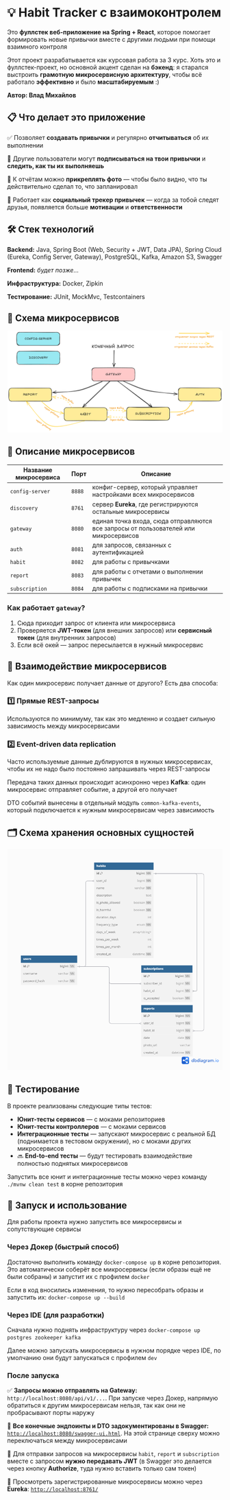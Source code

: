# 💡 Habit Tracker с взаимоконтролем

Это **фуллстек веб-приложение на Spring + React**, которое помогает формировать новые привычки вместе с другими людьми при помощи взаимного контроля

Этот проект разрабатывается как курсовая работа за 3 курс. Хоть это и фуллстек-проект, но основной акцент сделан на **бэкенд**: я старался выстроить **грамотную микросервисную архитектуру**, чтобы всё работало **эффективно** и было **масштабируемым** :)

**Автор: Влад Михайлов**

## 📋 Что делает это приложение

✅ Позволяет **создавать привычки** и регулярно **отчитываться** об их выполнении

👀 Другие пользователи могут **подписываться на твои привычки** и **следить, как ты их выполняешь**

📸 К отчётам можно **прикреплять фото** — чтобы было видно, что ты действительно сделал то, что запланировал

🤝 Работает как **социальный трекер привычек** — когда за тобой следят друзья, появляется больше **мотивации** и **ответственности**

## 🛠️ Стек технологий

**Backend:** Java, Spring Boot (Web, Security + JWT, Data JPA), Spring Cloud (Eureka, Config Server, Gateway), PostgreSQL, Kafka, Amazon S3, Swagger

**Frontend:** _будет позже..._

**Инфраструктура:** Docker, Zipkin

**Тестирование:** JUnit, MockMvc, Testcontainers

## 📌 Схема микросервисов

![Схема микросервисов](images/microservices.png)

## 🔧 Описание микросервисов

| Название микросервиса | Порт   | Описание                                                                             |
|-----------------------|--------|--------------------------------------------------------------------------------------|
| `config-server`       | `8888` | конфиг-сервер, который управляет настройками всех микросервисов                      |
| `discovery`           | `8761` | сервер **Eureka**, где регистрируются остальные микросервисы                         |
| `gateway`             | `8080` | единая точка входа, сюда отправляются все запросы от пользователей или микросервисов |
| `auth`                | `8081` | для запросов, связанных с аутентификацией                                            |
| `habit`               | `8082` | для работы с привычками                                                              |
| `report`              | `8083` | для работы с отчетами о выполнении привычек                                          |
| `subscription`        | `8084` | для работы с подписками на привычки                                                  |

### Как работает `gateway`?

1. Сюда приходит запрос от клиента или микросервиса
2. Проверяется **JWT-токен** (для внешних запросов) или **сервисный токен** (для внутренних запросов)
3. Если всё окей — запрос пересылается в нужный микросервис

## 🔄 Взаимодействие микросервисов

Как один микросервис получает данные от другого? Есть два способа:

### 1️⃣ **Прямые REST-запросы**

Используются по минимуму, так как это медленно и создает сильную зависимость между микросервисами

### 2️⃣ **Event-driven data replication**

Часто используемые данные дублируются в нужных микросервисах, чтобы их не надо было постоянно запрашивать через REST-запросы

Передача таких данных происходит асинхронно через **Kafka**: один микросервис отправляет событие, а другой его получает

DTO событий вынесены в отдельный модуль `common-kafka-events`, который подключается к нужным микросервисам через зависимость

## 🗂️ Схема хранения основных сущностей

![Схема хранения сущностей](images/entities.png)

## 🧪 Тестирование

В проекте реализованы следующие типы тестов:

- **Юнит-тесты сервисов** — с моками репозиториев
- **Юнит-тесты контроллеров** — с моками сервисов
- **Интеграционные тесты** — запускают микросервис с реальной БД (поднимается в тестовом окружении), но с моками других микросервисов
- 🔜 **End-to-end тесты** — будут тестировать взаимодействие полностью поднятых микросервисов

Запустить все юнит и интеграционные тесты можно через команду `./mvnw clean test` в корне репозитория

[//]: # (Чтобы запустить end-to-end тесты, нужно сначала поднять окружение и затем ...)

## 🚀 Запуск и использование

Для работы проекта нужно запустить все микросервисы и сопутствующие сервисы

### Через Докер (быстрый способ)

Достаточно выполнить команду `docker-compose up` в корне репозитория. Это автоматически соберёт все микросервисы (если образы ещё не были собраны) и запустит их с профилем `docker`

Если в код вносились изменения, то нужно пересобрать образы и запустить их: `docker-compose up --build`

### Через IDE (для разработки)

Сначала нужно поднять инфраструктуру через `docker-compose up postgres zookeeper kafka`

Далее можно запускать микросервисы в нужном порядке через IDE, по умолчанию они будут запускаться с профилем `dev`

### После запуска

✅ **Запросы можно отправлять на Gateway:** `http://localhost:8080/api/v1/...`. При запуске через Докер, напрямую обратиться к другим микросервисам нельзя, так как они не пробрасывают порты наружу

📜 **Все конечные эндпоинты и DTO задокументированы в Swagger:** [`http://localhost:8080/swagger-ui.html`](http://localhost:8080/swagger-ui.html). На этой странице сверху можно переключаться между микросервисами

🔐 Для отправки запросов на микросервисы `habit`, `report` и `subscription` вместе с запросом **нужно передавать JWT** (в Swagger это делается через кнопку **Authorize**, туда нужно вставить только сам токен)

📡 Просмотреть зарегистрированные микросервисы можно через **Eureka**: [`http://localhost:8761/`](http://localhost:8761/)

[//]: # (Как просмотреть трассировку через Зипкин)